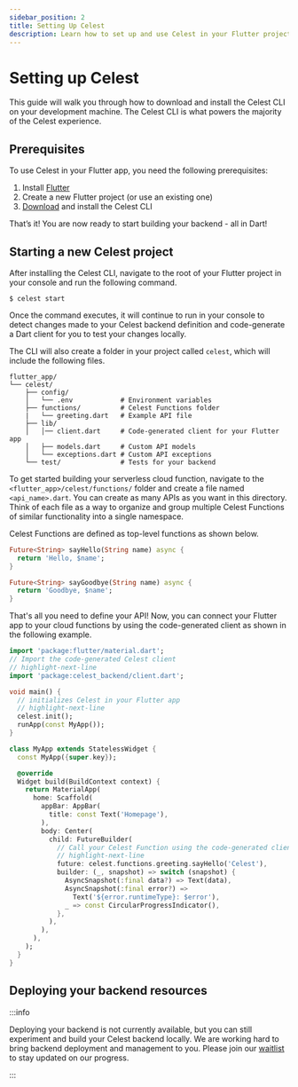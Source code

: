 ```yaml
---
sidebar_position: 2
title: Setting Up Celest
description: Learn how to set up and use Celest in your Flutter project.
---
```


# Setting up Celest

This guide will walk you through how to download and install the Celest CLI on your development machine. The Celest CLI is what powers the majority of the Celest experience.


## Prerequisites
To use Celest in your Flutter app, you need the following prerequisites:

1. Install [Flutter](https://docs.flutter.dev/get-started/install)
2. Create a new Flutter project (or use an existing one)
3. [Download](/download) and install the Celest CLI

That’s it! You are now ready to start building your backend - all in Dart!

## Starting a new Celest project
After installing the Celest CLI, navigate to the root of your Flutter project in your console and run the following command.

```shell    
$ celest start
```

Once the command executes, it will continue to run in your console to detect changes made to your Celest backend definition and code-generate a Dart client for you to test your changes locally.

The CLI will also create a folder in your project called `celest`, which will include the following files.

```shell
flutter_app/
└── celest/
    ├── config/
    │   └── .env            # Environment variables
    ├── functions/          # Celest Functions folder
    |   └── greeting.dart   # Example API file
    ├── lib/
    │   │── client.dart     # Code-generated client for your Flutter app
    │   ├── models.dart     # Custom API models
    │   └── exceptions.dart # Custom API exceptions
    └── test/               # Tests for your backend
```

To get started building your serverless cloud function, navigate to the `<flutter_app>/celest/functions/` folder and create a file named `<api_name>.dart`. You can create as many APIs as you want in this directory. Think of each file as a way to organize and group multiple Celest Functions of similar functionality into a single namespace.

Celest Functions are defined as top-level functions as shown below.

```dart
Future<String> sayHello(String name) async {
  return 'Hello, $name';
}

Future<String> sayGoodbye(String name) async {
  return 'Goodbye, $name';
}
```

That's all you need to define your API! Now, you can connect your Flutter app to your cloud functions by using the code-generated client as shown in the following example.

```dart
import 'package:flutter/material.dart';
// Import the code-generated Celest client
// highlight-next-line
import 'package:celest_backend/client.dart';

void main() {
  // initializes Celest in your Flutter app
  // highlight-next-line
  celest.init();
  runApp(const MyApp());
}

class MyApp extends StatelessWidget {
  const MyApp({super.key});

  @override
  Widget build(BuildContext context) {
    return MaterialApp(
      home: Scaffold(
        appBar: AppBar(
          title: const Text('Homepage'),
        ),
        body: Center(
          child: FutureBuilder(
            // Call your Celest Function using the code-generated client
            // highlight-next-line
            future: celest.functions.greeting.sayHello('Celest'),
            builder: (_, snapshot) => switch (snapshot) {
              AsyncSnapshot(:final data?) => Text(data),
              AsyncSnapshot(:final error?) =>
                Text('${error.runtimeType}: $error'),
              _ => const CircularProgressIndicator(),
            },
          ),
        ),
      ),
    );
  }
}
```

## Deploying your backend resources

:::info

Deploying your backend is not currently available, but you can still experiment and build your Celest backend locally. We are working hard to bring backend deployment and management to you. Please join our [waitlist](/) to stay updated on our progress.

:::

